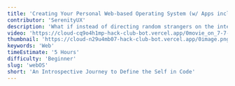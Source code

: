 ```yaml
---
title: 'Creating Your Personal Web-based Operating System (w/ Apps included)'
contributor: 'SerenityUX'
description: 'What if instead of directing random strangers on the internet to your boring personal website, you could direct them to an entire OS (where through exploring, they get to know you)'
video: 'https://cloud-cq9o4h1mp-hack-club-bot.vercel.app/0movie_on_7-7-23_at_10.08_am.mp4'
thumbnail: 'https://cloud-n29u4mb07-hack-club-bot.vercel.app/0image.png'
keywords: 'Web'
timeEstimate: '5 Hours'
difficulty: 'Beginner'
slug: 'webOS'
short: 'An Introspective Journey to Define the Self in Code'
---
```

